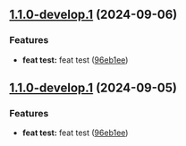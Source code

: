 ## [1.1.0-develop.1](https://github.com/rontea/theme_wf/compare/v1.0.0...v1.1.0-develop.1) (2024-09-06)

### Features

* **feat test:** feat test ([96eb1ee](https://github.com/rontea/theme_wf/commit/96eb1ee1292da6fde61019cb73c732f58468e848))

## [1.1.0-develop.1](https://github.com/rontea/theme_wf/compare/v1.0.0...1.1.0-develop.1) (2024-09-05)

### Features

* **feat test:** feat test ([96eb1ee](https://github.com/rontea/theme_wf/commit/96eb1ee1292da6fde61019cb73c732f58468e848))

